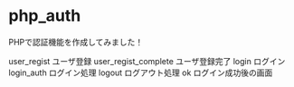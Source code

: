 # php_auth
PHPで認証機能を作成してみました！


user_regist ユーザ登録
user_regist_complete ユーザ登録完了
login ログイン
login_auth ログイン処理
logout ログアウト処理
ok ログイン成功後の画面
